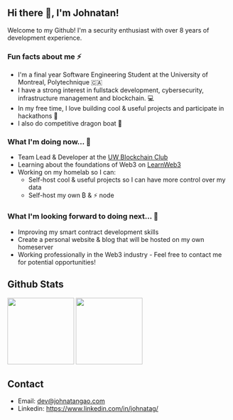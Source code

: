 ## Hi there 👋, I'm Johnatan!
Welcome to my Github! I'm a security enthusiast with over 8 years of development experience.

### Fun facts about me ⚡
- I'm a final year Software Engineering Student at the University of Montreal, Polytechnique 🇨🇦
- I have a strong interest in fullstack development, cybersecurity, infrastructure management and blockchain. 💻
- In my free time, I love building cool & useful projects and participate in hackathons 🔨
- I also do competitive dragon boat 🐲

### What I'm doing now... 🔎
- Team Lead & Developer at the [UW Blockchain Club](https://www.uwblockchain.ca/)
- Learning about the foundations of Web3 on [LearnWeb3](https://learnweb3.io/)
- Working on my homelab so I can:
    - Self-host cool & useful projects so I can have more control over my data
    - Self-host my own ₿ & ⚡ node

### What I'm looking forward to doing next... 🔮
- Improving my smart contract development skills
- Create a personal website & blog that will be hosted on my own homeserver
- Working professionally in the Web3 industry - Feel free to contact me for potential opportunities!

## Github Stats
<img height="150px" src="https://github-readme-stats-git-masterrstaa-rickstaa.vercel.app/api?username=johnatag&hide_border=true&show_icons=true&include_all_commits=false&count_private=true&line_height=24&text_color=ffffff&icon_color=ffffff&bg_color=0,fd1d1d,e1306c,c13584,833ab4&title_color=ffffff"/> <img height="150px" src="https://github-readme-stats-git-masterrstaa-rickstaa.vercel.app/api/top-langs/?username=johnatag&hide=html&hide_border=true&card_width=320&layout=compact&langs_count=7&text_color=ffffff&icon_color=ffffff&bg_color=0,833ab4,5851db,405de6&title_color=ffffff"/>

## Contact
- Email: dev@johnatangao.com
- Linkedin: https://www.linkedin.com/in/johnatag/